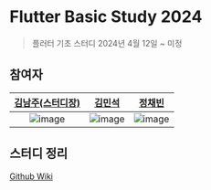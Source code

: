 # Flutter Basic Study 2024

> 플러터 기초 스터디
> 2024년 4월 12일 ~ 미정

## 참여자

|       [김남주(스터디장)](www.github.com/cmsong111)        |          [김민석](https://github.com/minseok419)           |          [정채빈](https://github.com/beantultulyee)           |
| :-------------------------------------------------------: | :--------------------------------------------------------: | :-----------------------------------------------------------: |
| ![image](https://avatars.githubusercontent.com/cmsong111) | ![image](https://avatars.githubusercontent.com/minseok419) | ![image](https://avatars.githubusercontent.com/beantultulyee) |

## 스터디 정리

[Github Wiki](https://github.com/GDSC-DEU/Flutter-Study-23-24/wiki)
